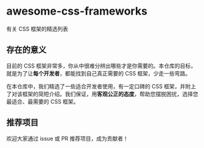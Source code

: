 # awesome-css-frameworks
有关 CSS 框架的精选列表
## 存在的意义
目前的 CSS 框架非常多，你从中很难分辨出哪些才是你需要的。本仓库的目标，就是为了让**每个开发者**，都能找到自己真正需要的 CSS 框架，少走一些弯路。

在本仓库中，我们精选了一些适合开发者使用，有一定口碑的 CSS 框架，并附上了对该框架的简短介绍。我们保证，用**客观公正的态度**，帮助您摆脱困扰，选择您最适合、最需要的 CSS 框架。
## 推荐项目
欢迎大家通过 issue 或 PR 推荐项目，成为贡献者！
